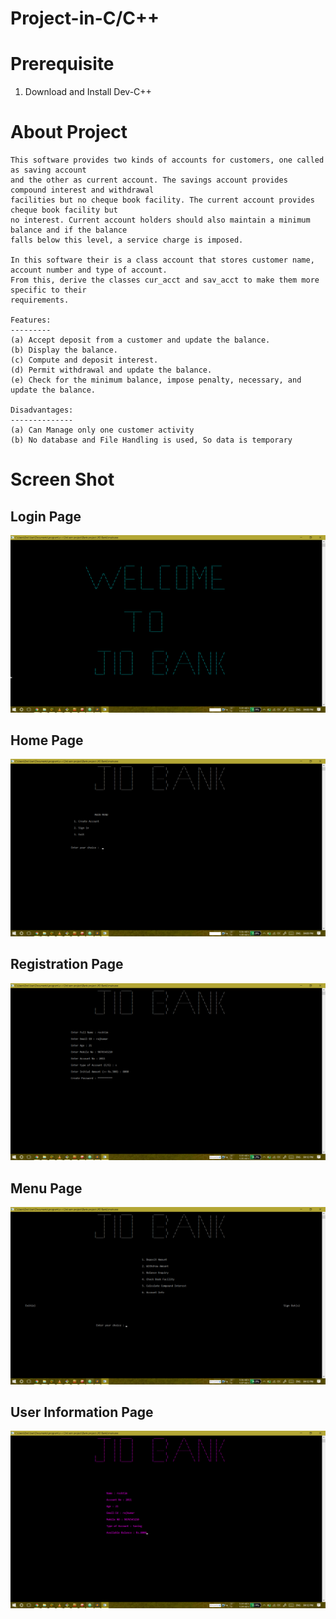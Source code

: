 # Project-in-C/C++

Prerequisite
============
1. Download and Install Dev-C++

 # About Project
  
	This software provides two kinds of accounts for customers, one called as saving account
	and the other as current account. The savings account provides compound interest and withdrawal
	facilities but no cheque book facility. The current account provides cheque book facility but
	no interest. Current account holders should also maintain a minimum balance and if the balance
	falls below this level, a service charge is imposed.

	In this software their is a class account that stores customer name, account number and type of account.
	From this, derive the classes cur_acct and sav_acct to make them more specific to their
	requirements. 

	Features:
	---------
	(a) Accept deposit from a customer and update the balance.
	(b) Display the balance.
	(c) Compute and deposit interest.
	(d) Permit withdrawal and update the balance.
	(e) Check for the minimum balance, impose penalty, necessary, and update the balance.

	Disadvantages:
	--------------
	(a) Can Manage only one customer activity
	(b) No database and File Handling is used, So data is temporary

  # Screen Shot

   ## Login Page
  ![Sample Portfolio](https://github.com/Rocktim53/Bank-project-JIO-Bank-/blob/master/screenshot/login.png)

   ## Home Page
   ![Sample Portfolio](https://github.com/Rocktim53/Bank-project-JIO-Bank-/blob/master/screenshot/home.png)

   ## Registration Page
   ![Sample Portfolio](https://github.com/Rocktim53/Bank-project-JIO-Bank-/blob/master/screenshot/registration.png)

   ## Menu Page
   ![Sample Portfolio](https://github.com/Rocktim53/Bank-project-JIO-Bank-/blob/master/screenshot/transactionMenu.png)

   ## User Information Page
   ![Sample Portfolio](https://github.com/Rocktim53/Bank-project-JIO-Bank-/blob/master/screenshot/user%20detail.png)
